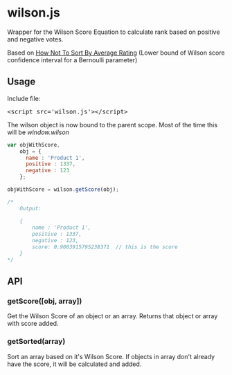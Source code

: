 # wilson.js

Wrapper for the Wilson Score Equation to calculate rank based on positive and negative votes.

Based on [How Not To Sort By Average Rating](http://d.pr/ka8D)
(Lower bound of Wilson score confidence interval for a Bernoulli parameter)

## Usage

Include file:
<pre>
&lt;script src='wilson.js'&gt;&lt;/script&gt;
</pre>

The wilson object is now bound to the parent scope. Most of the time this will be _window.wilson_

```javascript
var objWithScore,
    obj = {
      name : 'Product 1',
      positive : 1337,
      negative : 123
    };

objWithScore = wilson.getScore(obj);

/*
    Output:
    
    {
        name : 'Product 1',
        positive : 1337,
        negative : 123,
        score: 0.9003915795238371  // this is the score
    }
*/
```

## API
### getScore([obj, array])
Get the Wilson Score of an object or an array. Returns that object or array with score added.
### getSorted(array)
Sort an array based on it's Wilson Score. If objects in array don't already have the score, it will be calculated and added.

